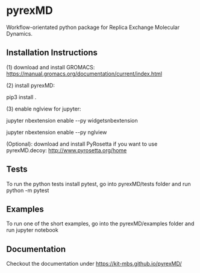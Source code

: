 pyrexMD
=======

Workflow-orientated python package for Replica Exchange Molecular Dynamics.

## Installation Instructions

(1) download and install GROMACS:
https://manual.gromacs.org/documentation/current/index.html


(2) install pyrexMD:

pip3 install .


(3) enable nglview for jupyter:

jupyter nbextension enable --py widgetsnbextension

jupyter nbextension enable --py nglview


(Optional): download and install PyRosetta if you want to use pyrexMD.decoy:
http://www.pyrosetta.org/home


## Tests
To run the python tests install pytest, go into pyrexMD/tests folder and run python -m pytest

## Examples
To run one of the short examples, go into the pyrexMD/examples folder and run jupyter notebook


## Documentation
Checkout the documentation under https://kit-mbs.github.io/pyrexMD/
